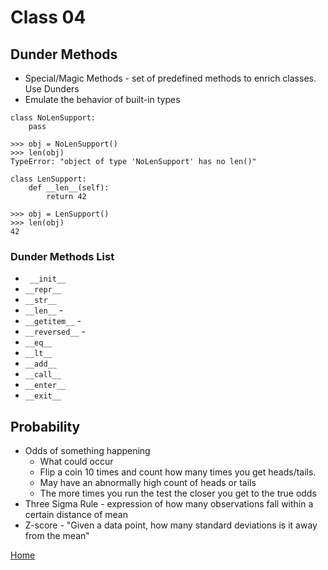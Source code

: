 # Class 04

## Dunder Methods
- Special/Magic Methods - set of predefined methods to enrich classes.  Use Dunders
- Emulate the behavior of built-in types

```
class NoLenSupport:
    pass

>>> obj = NoLenSupport()
>>> len(obj)
TypeError: "object of type 'NoLenSupport' has no len()"
```

```
class LenSupport:
    def __len__(self):
        return 42

>>> obj = LenSupport()
>>> len(obj)
42
```

### Dunder Methods List

- ` __init__`
- `__repr__` 
- `__str__`
- `__len__` - 
- `__getitem__` -
- `__reversed__` - 
- `__eq__`
- `__lt__`
- `__add__`
- `__call__`
- `__enter__`
- `__exit__`


## Probability
- Odds of something happening
    - What could occur
    - Flip a coin 10 times and count how many times you get heads/tails.
    - May have an abnormally high count of heads or tails
    - The more times you run the test the closer you get to the true odds
- Three Sigma Rule - expression of how many observations fall within a certain distance of mean
- Z-score - "Given a data point, how many standard deviations is it away from the mean"

[Home](../README.md)
